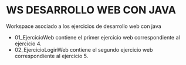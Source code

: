 
# WS DESARROLLO WEB CON JAVA

Workspace asociado a los ejercicios de desarrollo web con java 

- 01_EjercicioWeb contiene el primer ejercicio web correspondiente al ejercicio 4.
- 02_EjercicioLoginWeb contiene el segundo ejercicio web correspondiente al ejercicio 5.

